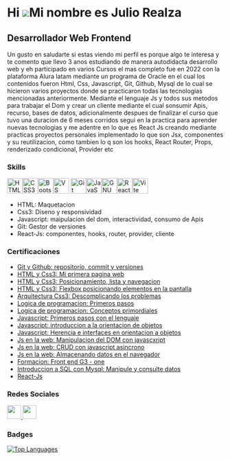 Hi ![](https://user-images.githubusercontent.com/18350557/176309783-0785949b-9127-417c-8b55-ab5a4333674e.gif)Mi nombre es Julio Realza
====================================================================================================================================

Desarrollador Web Frontend
--------------------------

Un gusto en saludarte si estas viendo mi perfil es porque algo te interesa y te comento que llevo 3 anos estudiando de manera autodidacta desarrollo web y eh participado en varios Cursos el mas completo fue en 2022 con la plataforma Alura latam mediante un programa de Oracle en el cual los contenidos fueron Html, Css, Javascript, Git, Github, Mysql de lo cual se hicieron varios proyectos donde se practicaron todas las tecnologias mencionadas anteriormente. Mediante el lenguaje Js y todos sus metodos para trabajar el Dom y crear un cliente mediante el cual sonsumir Apis, recurso, bases de datos, adicionalmente despues de finalizar el curso que tuvo una duracion de 6 meses corridos segui en la practica para aprender nuevas tecnologias y me adentre en lo que es React Js creando mediante practicas proyectos personales implementado lo que son Jsx, componentes y su reutilizacion, como tambien lo q son los hooks, React Router, Props, renderizado condicional, Provider etc


### Skills

<p align="left">
<a href="https://developer.mozilla.org/en-US/docs/Glossary/HTML5" target="_blank" rel="noreferrer"><img src="https://raw.githubusercontent.com/danielcranney/readme-generator/main/public/icons/skills/html5-colored.svg" width="36" height="36" alt="HTML5" /></a><a href="https://www.w3.org/TR/CSS/#css" target="_blank" rel="noreferrer"><img src="https://raw.githubusercontent.com/danielcranney/readme-generator/main/public/icons/skills/css3-colored.svg" width="36" height="36" alt="CSS3" /></a><a href="https://getbootstrap.com/" target="_blank" rel="noreferrer"><img src="https://raw.githubusercontent.com/danielcranney/readme-generator/main/public/icons/skills/bootstrap-colored.svg" width="36" height="36" alt="Bootstrap" /></a><a href="https://code.visualstudio.com/" target="_blank" rel="noreferrer"><img src="https://raw.githubusercontent.com/danielcranney/readme-generator/main/public/icons/skills/visualstudiocode.svg" width="36" height="36" alt="VS Code" /></a>
<a href="https://git-scm.com/" target="_blank" rel="noreferrer"><img src="https://raw.githubusercontent.com/danielcranney/readme-generator/main/public/icons/skills/git-colored.svg" width="36" height="36" alt="Git" /></a><a href="https://developer.mozilla.org/en-US/docs/Web/JavaScript" target="_blank" rel="noreferrer"><img src="https://raw.githubusercontent.com/danielcranney/readme-generator/main/public/icons/skills/javascript-colored.svg" width="36" height="36" alt="JavaScript" /></a><a href="https://www.gnu.org/software/bash/" target="_blank" rel="noreferrer"><img src="https://raw.githubusercontent.com/danielcranney/readme-generator/main/public/icons/skills/gnubash.svg" width="36" height="36" alt="GNU Bash" /></a><a href="https://reactjs.org/" target="_blank" rel="noreferrer"><img src="https://raw.githubusercontent.com/danielcranney/readme-generator/main/public/icons/skills/react-colored.svg" width="36" height="36" alt="React" /></a><a href="https://vitejs.dev/" target="_blank" rel="noreferrer"><img src="https://raw.githubusercontent.com/danielcranney/readme-generator/main/public/icons/skills/vite-colored.svg" width="36" height="36" alt="Vite" /></a>
</p>
<ul><li>HTML: Maquetacion</li><li>Css3: Diseno y responsividad</li><li>Javascript: maipulacion del dom, interactividad, consumo de Apis</li><li>Git: Gestor de versiones</li><li>React-Js: componentes, hooks, router, provider, cliente</li></ul>

### Certificaciones

<ul>
  <li><a href="https://app.aluracursos.com/certificate/3d4ebbd0-baed-40b7-9a8d-151ba54c6928">   Git y Github: repositorio, commit y versiones </a></li>
  <li><a href="https://app.aluracursos.com/certificate/09cf678e-8189-4f84-a550-025d61a9168d">   HTML y Css3: Mi primera pagina web </a></li>
  <li><a href="https://app.aluracursos.com/certificate/d18b8d5b-3ea2-46be-8507-00e64730d72c">   HTML y Css3: Posicionamiento, lista y navegacion </a> </li>
  <li><a href="https://app.aluracursos.com/certificate/a2e3055c-5b6b-4873-9a86-89a95794f514">   HTML y Css3: Flexbox posicionando elementos en la pantalla </a></li>
  <li><a href="https://app.aluracursos.com/certificate/75b0fbd9-f493-4cb8-bd06-2a9c26f6a4f6">   Arquitectura Css3: Descomplicando los problemas </a></li>
  <li><a href="https://app.aluracursos.com/certificate/aa13edd6-6410-466d-ac2d-d9bf8ddfc647">   Logica de programacion: Primeros pasos </a></li>
  <li><a href="https://app.aluracursos.com/certificate/80bd5c17-8758-45e5-89a0-3c976a362ec1">   Logica de programacion: Conceptos primordiales </a></li>
  <li><a href="https://app.aluracursos.com/certificate/058b0da5-a1a4-4006-b85e-5d5cd1c0fa48">   Javascript: Primeros pasos con el lenguaje </a></li>
  <li><a href="https://app.aluracursos.com/certificate/ed2ecb33-bf26-497a-93b7-16a01e0ac915">   Javascript: introduccion a la orientacion de objetos </a></li>
  <li><a href="https://app.aluracursos.com/certificate/058b0da5-a1a4-4006-b85e-5d5cd1c0fa48">   Javascript: Herencia e interfaces en orientacion a objetos </a></li>
  <li><a href="https://app.aluracursos.com/certificate/43db2046-c92d-4d28-b64f-42f2b7e6e6ad">   Js en la web: Manipulacion del DOM con javascxript </a></li>
  <li><a href="https://app.aluracursos.com/certificate/20486f90-61eb-4cdd-9002-c62989f98733">   Js en la web: CRUD con javascript asincrono </a></li>
  <li><a href="https://app.aluracursos.com/certificate/fd46055e-4610-42da-b770-468498be784f">   Js en la web: Almacenando datos en el navegador </a></li>
  <li><a href="https://app.aluracursos.com/degree/certificate/12b9544a-129a-4253-90b0-3d3ef3fb8b83">   Formacion: Front end G3 - one </a></li>
  <li><a href="https://app.aluracursos.com/certificate/0bfdf554-119f-46e6-b2e6-64b132d101b7">   Introduccion a SQL con Mysql: Manipule y consulte datos  </a></li>
  <li><a href="https://udemy-certificate.s3.amazonaws.com/image/UC-b714c0d5-89b0-4de2-b2bf-ac3c43d36b68.jpg">   React-Js  </a></li>
  </ul>

  ### Redes Sociales

<p align="left"> <a href="https://www.github.com/julioxido" target="_blank" rel="noreferrer"> <picture> <source media="(prefers-color-scheme: dark)" srcset="https://raw.githubusercontent.com/danielcranney/readme-generator/main/public/icons/socials/github-dark.svg" /> <source media="(prefers-color-scheme: light)" srcset="https://raw.githubusercontent.com/danielcranney/readme-generator/main/public/icons/socials/github.svg" /> <img src="https://raw.githubusercontent.com/danielcranney/readme-generator/main/public/icons/socials/github.svg" width="32" height="32" /> </picture> </a> <a href="https://www.linkedin.com/in/julio-cesar-realza-rojas-/" target="_blank" rel="noreferrer"> <picture> <source media="(prefers-color-scheme: dark)" srcset="https://raw.githubusercontent.com/danielcranney/readme-generator/main/public/icons/socials/linkedin-dark.svg" /> <source media="(prefers-color-scheme: light)" srcset="https://raw.githubusercontent.com/danielcranney/readme-generator/main/public/icons/socials/linkedin.svg" /> <img src="https://raw.githubusercontent.com/danielcranney/readme-generator/main/public/icons/socials/linkedin.svg" width="32" height="32" /> </picture> </a></p>


### Badges

<a href="https://github.com/julioxido" align="left"><img src="https://github-readme-stats.vercel.app/api/top-langs/?username=julioxido&langs_count=10&title_color=0891b2&text_color=ffffff&icon_color=0891b2&bg_color=1c1917&hide_border=true&locale=en&custom_title=Top%20%Languages" alt="Top Languages" /></a>


